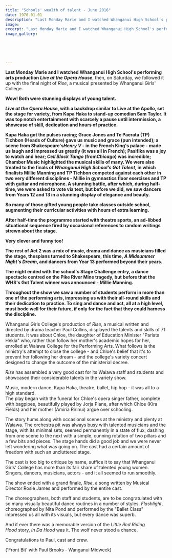 ```yaml
---
title: "Schools' wealth of talent - June 2016"
date: 1970-01-01
description: "Last Monday Marie and I watched Whanganui High School's performing arts production Live at the Opera House, Wanganui Midweek article 'Front Bit' with Paul Brooks 8/6/16..."
image: 
excerpt: "Last Monday Marie and I watched Whanganui High School's performing arts production Live at the Opera House, Wanganui Midweek article 'Front Bit' with Paul Brooks 8/6/16..."
image_gallery:
    
    
    
    
    
---
```


<p><strong>Last Monday Marie and I watched Whanganui High School's performing arts production&nbsp;<em>Live at the Opera House</em></strong>, then, on Saturday, we followed it up with the final night of&nbsp;<em>Rise</em>, a musical presented by Whanganui Girls' College.</p>
<p><strong>Wow! Both were stunning displays of young talent.</strong><br /><em></em></p>
<p><strong><em>Live at the Opera House</em>, with a backdrop similar to Live at the Apollo, set the stage for variety, from Kapa Haka to stand-up comedian Sam Taylor. It was top notch entertainment with scarcely a pause until intermission, a showcase of skill, dedication and hours of practice.</strong></p>
<p><strong>Kapa Haka got the pulses racing; Grace Jones and Te Paerata (TP) Tichbon (Heads of Culture) gave us music and grace (pun intended); a scene from Shakespeare's<em>Henry V</em>&nbsp;- in the French King's palace - made us laugh and impressed us greatly (it was all in French); Pasifika was a joy to watch and hear;&nbsp;<em>Cell Block Tango</em>&nbsp;(from<em>Chicago</em>) was incredible; Chamber Music highlighted the musical skills of many. We were also treated to the finals of&nbsp;<em>Whanganui High School's Got Talent</em>, in which finalists Millie Manning and TP Tichbon competed against each other in two very different disciplines - Millie in gymnastics floor exercises and TP with guitar and microphone. A stunning battle, after which, during half-time, we were asked to vote via text, but before we did, we saw dancers from Years 12 and 13 in a stunning display of elegance and beauty.</strong></p>
<p><strong>So many of those gifted young people take classes outside school, augmenting their curricular activities with hours of extra learning.</strong></p>
<p><strong>After half-time the programme started with theatre sports, an ad-libbed situational sequence fired by occasional references to random writings strewn about the stage.</strong></p>
<p><strong>Very clever and funny too!</strong></p>
<p><strong>The rest of Act 2 was a mix of music, drama and dance as musicians filled the stage, thespians turned to Shakespeare, this time,&nbsp;<em>A Midsummer Night's Dream</em>, and dancers from Year 13 performed beyond their years.</strong></p>
<p><strong>The night ended with the school's Stage Challenge entry, a dance spectacle centred on the Pike River Mine tragedy, but before that the WHS's Got Talent winner was announced - Millie Manning.</strong></p>
<p><strong>Throughout the show we saw a number of students perform in more than one of the performing arts, impressing us with their all-round skills and their dedication to practice. To sing and dance and act, all at a high level, must bode well for their future, if only for the fact that they could harness the discipline.</strong></p>
<p>Whanganui Girls College's production of&nbsp;<em>Rise</em>, a musical written and directed by drama teacher Paul Collins, displayed the talents and skills of 71 students. It was about Chloe, the daughter of Education Minister "Pariata Hekia" who, rather than follow her mother's academic hopes for her, enrolled at Waiawa College for the Performing Arts. What follows is the ministry's attempt to close the college - and Chloe's belief that it's to prevent her following her dream - and the college's variety concert designed to change the outcome of the ministerial decree.<br /><em></em></p>
<p><em>Rise</em>&nbsp;has assembled a very good cast for its Waiawa staff and students and showcased their considerable talents in the variety show.</p>
<p>Music, modern dance, Kapa Haka, theatre, ballet, hip hop - it was all to a high standard.<br />The play began with the funeral for Chloe's opera singer father, complete with bagpipes, beautifully played by Jorja Plane, after which Chloe (Kira Fields) and her mother (Amiria Ririnui) argue over schooling.</p>
<p>The story hums along with occasional scenes at the ministry and plenty at Waiawa. The orchestra pit was always busy with talented musicians and the stage, with its minimal sets, seemed permanently in a state of flux, dashing from one scene to the next with a simple, cunning rotation of two pillars and a few bits and pieces. The stage hands did a good job and we were never left wondering what was going on. The cast had a certain amount of freedom with such an uncluttered stage.</p>
<p>The cast is too big to critique by name, suffice it to say that Whanganui Girls' College has more than its fair share of talented young women. Singers, dancers, musicians, actors - and it all seemed to run smoothly.</p>
<p>The show ended with a grand finale,&nbsp;<em>Rise</em>, a song written by Musical Director Rosie James and performed by the entire cast.</p>
<p>The choreographers, both staff and students, are to be congratulated with so many visually beautiful dance routines in a number of styles.&nbsp;<em>Flashlight</em>, choreographed by Nita Pond and performed by the "Ballet Class" impressed us all with its visuals, but every dance was superb.</p>
<p>And if ever there was a memorable version of the&nbsp;<em>Little Red Riding Hood</em>&nbsp;story,&nbsp;<em>In Da Hood</em>&nbsp;was it. The wolf never stood a chance.</p>
<p>Congratulations to Paul, cast and crew.</p>
<p>('Front Bit' with Paul Brooks - Wanganui Midweek)&nbsp;</p>

